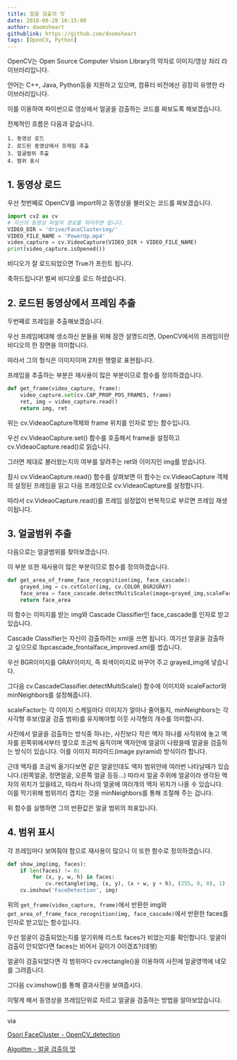 ```yaml
---
title: 얼굴 검출의 맛
date: 2018-08-28 16:15:00
author: doomsheart
githublink: https://github.com/doomsheart
tags: [OpenCV, Python]  
---
```


OpenCV는 Open Source Computer Vision Library의 약자로 이미지/영상 처리 라이브러리입니다.

언어는 C++, Java, Python등을 지원하고 있으며, 컴퓨터 비전에선 굉장히 유명한 라이브러리입니다.

이를 이용하여 파이썬으로 영상에서 얼굴을 검출하는 코드를 짜보도록 해보겠습니다.

전체적인 흐름은 다음과 같습니다.

    1. 동영상 로드
    2. 로드된 동영상에서 프레임 추출
    3. 얼굴범위 추출
    4. 범위 표시

## 1. 동영상 로드

우선 첫번째로 OpenCV를 import하고 동영상을 불러오는 코드를 짜보겠습니다.
```Python
import cv2 as cv
# 자신의 동영상 파일의 경로를 적어주면 됩니다.
VIDEO_DIR = 'drive/FaceClustering/'
VIDEO_FILE_NAME = 'PowerUp.mp4'
video_capture = cv.VideoCapture(VIDEO_DIR + VIDEO_FILE_NAME)
print(video_capture.isOpened())
```
비디오가 잘 로드되었으면 True가 프린트 됩니다.

축하드립니다! 벌써 비디오를 로드 하셨습니다.


## 2. 로드된 동영상에서 프레임 추출

두번째로 프레임을 추출해보겠습니다.

우선 프레임에대해 생소하신 분들을 위해 잠깐 설명드리면, OpenCV에서의 프레임이란 비디오의 한 장면을 의미합니다. 

따라서 그의 형식은 이미지이며 2차원 행렬로 표현됩니다.

프레임을 추출하는 부분은 재사용이 많은 부분이므로 함수를 정의하겠습니다.
```Python
def get_frame(video_capture, frame):
    video_capture.set(cv.CAP_PROP_POS_FRAMES, frame)
    ret, img = video_capture.read()
    return img, ret
```
위는 cv.VideaoCapture객체와 frame 위치를 인자로 받는 함수입니다.

우선 cv.VideaoCapture.set() 함수를 호출해서 frame을 설정하고 cv.VideaoCapture.read()로 읽습니다. 

그러면 제대로 불러왔는지의 여부를 알려주는 ret와 이미지인 img를 받습니다.

잠시 cv.VideaoCapture.read() 함수를 살펴보면 이 함수는 cv.VideaoCapture 객체의 설정된 프레임을 읽고 다음 프레임으로 cv.VideaoCapture를 설정합니다.

따라서 cv.VideaoCapture.read()를 프레임 설정없이 반복적으로 부르면 프레임 재생이됩니다.


## 3. 얼굴범위 추출

다음으로는 얼굴범위를 찾아보겠습니다.

이 부분 또한 재사용이 많은 부분이므로 함수를 정의하겠습니다.

```Python
def get_area_of_frame_face_recognition(img, face_cascade):
    grayed_img = cv.cvtColor(img, cv.COLOR_BGR2GRAY)
    face_area = face_cascade.detectMultiScale(image=grayed_img,scaleFactor=1.3,minNeighbors=5)
    return face_area
```

이 함수는 이미지를 받는 img와 Cascade Classifier인 face_cascade를 인자로 받고있습니다.

Cascade Classifier는 자신이 검출하려는 xml을 쓰면 됩니다. 여기선 얼굴을 검출하고 싶으므로 lbpcascade_frontalface_improved.xml를 썼습니다.

우선 BGR이미지를 GRAY이미지, 즉 회색이미지로 바꾸어 주고 grayed_img에 넣습니다.

그다음 cv.CascadeClassifier.detectMultiScale() 함수에 이미지와 scaleFactor와 minNeighbors를 설정해줍니다. 

scaleFactor는 각 이미지 스케일마다 이미지가 얼마나 줄어들지, minNeighbors는 각 사각형 후보(얼굴 검출 범위)를 유지해야할 이웃 사각형의 개수를 의미합니다. 

사진에서 얼굴을 검출하는 방식중 하나는, 사진보다 작은 액자 하나를 사직위에 놓고 액자를 왼쪽위에서부터 옆으로 조금씩 움직이며 액자안에 얼굴이 나왔을때 얼굴을 검출하는 방식이 있습니다. 이를 이미지 피라미드(image pyramid) 방식이라 합니다.

근데 액자를 조금씩 옮기다보면 같은 얼굴인데도 액자 범위안에 여러번 나타날때가 있습니다.(왼쪽얼굴, 정면얼굴, 오른쪽 얼굴 등등...) 따라서 얼굴 주위에 얼굴이라 생각된 액자의 위치가 있을테고, 따라서 하나의 얼굴에 여러개의 액자 위치가 나올 수 있습니다. 이를 막기위해 범위끼리 겹치는 것을 minNeighbors를 통해 조절해 주는 겁니다. 

위 함수를 실행하면 그의 반환값은 얼굴 범위의 좌표입니다.

## 4. 범위 표시

각 프레임마다 보여줘야 함으로 재사용이 많으니 이 또한 함수로 정의하겠습니다.

```Python
def show_img(img, faces):
    if len(faces) != 0:
        for (x, y, w, h) in faces:
            cv.rectangle(img, (x, y), (x + w, y + h), (255, 0, 0), 1)
    cv.imshow('FaceDetection', img)
```
위의 `get_frame(video_capture, frame)`에서 반환한 img와 `get_area_of_frame_face_recognition(img, face_cascade)`에서 반환한 faces를 인자로 받고있는 함수입니다. 

우선 얼굴이 검출되었는지를 알기위해 리스트 faces가 비었는지를 확인합니다. 얼굴이 검출이 안되었다면 faces는 비어서 길이가 0이겠죠?(데헷)

얼굴이 검출되었다면 각 범위마다 cv.rectangle()을 이용하여 사진에 얼굴영역에 네모를 그려줍니다.

그다음 cv.imshow()를 통해 결과사진을 보여줍시다.

이렇게 해서 동영상을 프레임단위로 자르고 얼굴을 검출하는 방법을 알아보았습니다. 


------

via

[Osori FaceCluster - OpenCV_detection](https://github.com/HyOsori/FaceClusterer/blob/master/doomsheart/OpenCV_detection/video_face_recongition.py)

[Algoittm - 얼굴 검출의 맛](https://algoittm.github.io/2018/08/26/2018-08-62-16-15-00-taste-of-face-detection/)